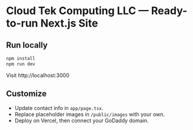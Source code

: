 # Cloud Tek Computing LLC — Ready-to-run Next.js Site

## Run locally
```bash
npm install
npm run dev
```
Visit http://localhost:3000

## Customize
- Update contact info in `app/page.tsx`.
- Replace placeholder images in `/public/images` with your own.
- Deploy on Vercel, then connect your GoDaddy domain.
